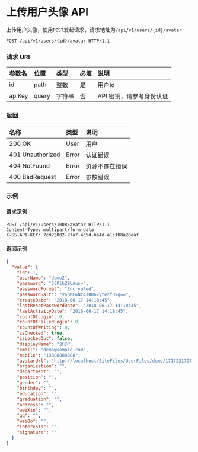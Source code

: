 # 上传用户头像 API

上传用户头像，使用`POST`发起请求，请求地址为`/api/v1/users/{id}/avatar`

```
POST /api/v1/users/{id}/avatar HTTP/1.1
```

### 请求 URI

|参数名	|位置	|类型	|必填	|说明|
| :----- | :----- | :----- | :----- | :----- |
|id	|path	|整数	|是	|用户Id|
|apiKey|	query	|字符串|	否	|API 密钥，请参考身份认证|

### 返回

| 名称 | 类型 | 说明 |
| :----- | :----- | :----- |
|200 OK	|User	|用户|
|401 Unauthorized	|Error	|认证错误|
|404 NotFound	|Error|	资源不存在错误|
|400 BadRequest	|Error	|参数错误|

### 示例

#### 请求示例

```
POST /api/v1/users/1008/avatar HTTP/1.1
Content-Type: multipart/form-data
X-SS-API-KEY: 7cd22002-27a7-4c5d-ba4d-a1c108a20eaf
```

#### 返回示例

```json
{
  "value": {
    "id": 1,
    "userName": "demo2",
    "password": "3CPlhZ8UAus=",
    "passwordFormat": "Encrypted",
    "passwordSalt": "VohMFwNz4s006ZytezfUxg==",
    "createDate": "2018-06-17 14:18:45",
    "lastResetPasswordDate": "2018-06-17 14:18:45",
    "lastActivityDate": "2018-06-17 14:18:45",
    "countOfLogin": 0,
    "countOfFailedLogin": 0,
    "countOfWriting": 0,
    "isChecked": true,
    "isLockedOut": false,
    "displayName": "演示",
    "email": "demo@sample.com",
    "mobile": "13888888888",
    "avatarUrl": "http://localhost/SiteFiles/UserFiles/demo/1717231727.png",
    "organization": "",
    "department": "",
    "position": "",
    "gender": "",
    "birthday": "",
    "education": "",
    "graduation": "",
    "address": "",
    "weiXin": "",
    "qq": "",
    "weiBo": "",
    "interests": "",
    "signature": ""
  }
}
```
